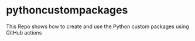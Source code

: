 # pythoncustompackages
This Repo shows how to create and use the Python custom packages using GitHub actions